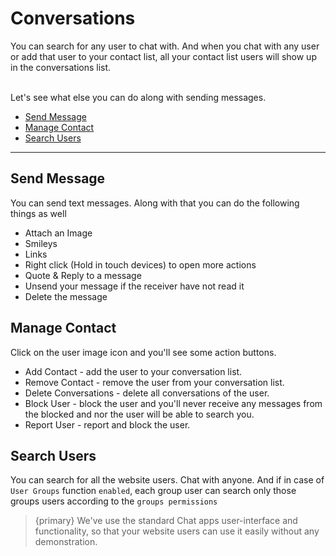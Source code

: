 # Conversations

You can search for any user to chat with. And when you chat with any user or add that user to your contact list, all your contact list users will show up in the conversations list.

<br>
Let's see what else you can do along with sending messages.


- [Send Message](#Send-message)
- [Manage Contact](#Manage-Contact)
- [Search Users](#Search-Users)

---


<a name="Send-Message"></a>
## Send Message

You can send text messages. Along with that you can do the following things as well

- Attach an Image <larecipe-badge type="black" circle icon="fa fa-picture-o"></larecipe-badge>
- Smileys <larecipe-badge type="success" circle icon="fa fa-smile-o"></larecipe-badge>
- Links <larecipe-badge type="info" circle icon="fa fa-link"></larecipe-badge>
- Right click (Hold in touch devices) to open more actions <larecipe-badge type="secondary" circle icon="fa fa-hand-o-up"></larecipe-badge>
- Quote & Reply to a message <larecipe-badge type="primary" circle icon="fa fa-reply"></larecipe-badge>
- Unsend your message if the receiver have not read it <larecipe-badge type="warning" circle icon="fa fa-undo"></larecipe-badge>
- Delete the message <larecipe-badge type="danger" circle icon="fa fa-trash-o"></larecipe-badge>


<a name="Manage-Contact"></a>
## Manage Contact

Click on the user image icon and you'll see some action buttons.

- Add Contact <larecipe-badge type="primary" circle icon="fa fa-user-plus"></larecipe-badge> - add the user to your conversation list.
- Remove Contact <larecipe-badge type="primary" circle icon="fa fa-user-times"></larecipe-badge> - remove the user from your conversation list.
- Delete Conversations <larecipe-badge type="danger" circle icon="fa fa-trash-o"></larecipe-badge> - delete all conversations of the user.
- Block User <larecipe-badge type="black" circle icon="fa fa-ban"></larecipe-badge> - block the user and you'll never receive any messages from the blocked and nor the user will be able to search you.
- Report User <larecipe-badge type="black" circle icon="fa fa-flag"></larecipe-badge> - report and block the user.



<a name="Search-Users"></a>
## Search Users

You can search for all the website users. Chat with anyone. And if in case of `User Groups` function `enabled`, each group user can search only those groups users according to the `groups permissions`


>{primary} We've use the standard Chat apps user-interface and functionality, so that your website users can use it easily without any demonstration.